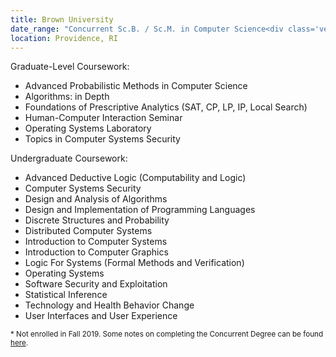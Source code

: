 ```yaml
---
title: Brown University
date_range: "Concurrent Sc.B. / Sc.M. in Computer Science<div class='vertical-spacer spacer-tiny'></div>September 2017 - May 2022<sup> *</sup>"
location: Providence, RI
---
```


<span class="text-underline">Graduate-Level Coursework:</span>

* Advanced Probabilistic Methods in Computer Science
* Algorithms: in Depth
* Foundations of Prescriptive Analytics (SAT, CP, LP, IP, Local Search)
* Human-Computer Interaction Seminar
* Operating Systems Laboratory
* Topics in Computer Systems Security

<span class="text-underline">Undergraduate Coursework:</span>

* Advanced Deductive Logic (Computability and Logic)
* Computer Systems Security
* Design and Analysis of Algorithms
* Design and Implementation of Programming Languages
* Discrete Structures and Probability
* Distributed Computer Systems
* Introduction to Computer Systems
* Introduction to Computer Graphics
* Logic For Systems (Formal Methods and Verification)
* Operating Systems
* Software Security and Exploitation
* Statistical Inference
* Technology and Health Behavior Change
* User Interfaces and User Experience

<sup>* Not enrolled in Fall 2019. Some notes on completing the Concurrent Degree can be found [here](notes/brown-courses).
